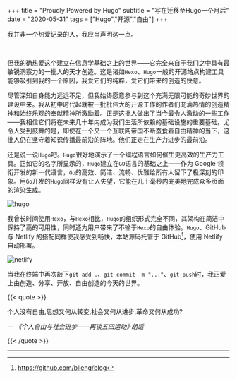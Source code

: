 +++
title = "Proudly Powered by Hugo"
subtitle = "写在迁移至Hugo一个月后"
date = "2020-05-31"
tags = ["Hugo","开源","自由"]
+++

我并非一个热爱记录的人，我应当声明这一点。

<!--more-->
<br>

但我的确热爱这个建立在信息学基础之上的世界——它完全来自于我们之中具有最敏锐洞察力的一批人的天才创造。这是诸如`Hexo`、`Hugo`一般的开源站点构建工具能够吸引到我的一个原因，我爱它们的纯粹，爱它们带来的创造的快意。

尽管深知自身能力远远不足，但我始终愿意参与到这个充满无限可能的奇妙世界的建设中来。我从初中时代起就被一批批伟大的开源工作的作者们充满热情的创造精神和始终乐观的奉献精神所激励着。正是这批人做出了当今最令人激动的一些工作——我相信它们将在未来几十年内成为我们生活所依赖的基础设施的重要基础。尤令人受到鼓舞的是，即使在一个又一个互联网帝国不断蚕食着自由精神的当下，这批人仍在坚守着知识传播最前沿的阵地。他们正走在生产力进步的最前沿。

还是说一说`Hugo`吧。`Hugo`很好地演示了一个编程语言如何催生更高效的生产力工具。正如它的名字所显示的，`Hugo`建立在`GO`语言的基础之上——作为 Google 领衔开发的新一代语言，`Go`的高效、简洁、流畅、优雅给所有人留下了极深刻的印象。用`Go`开发的`Hugo`同样没有让人失望，它能在几十毫秒内完美地完成众多页面的渲染生成。

![hugo](https://raw.sevencdn.com/blleng/images/master/upload/hugo.png "Hugo是一款极速的网站生成框架")

我曾长时间使用`Hexo`，与`Hexo`相比，`Hugo`的组织形式完全不同，其架构在简洁中保持了高的可用性，同时还为用户带来了不输于`Hexo`的自由体验。`Hugo`、GitHub 与 Netlify 的搭配同样使我感受到畅快，本站源码托管于 GitHub[^1]，使用 Netlify 自动部署。

![netlify](https://raw.sevencdn.com/blleng/images/master/upload/netlify.png "本站在Netlify的生产记录")

当我在终端中再次敲下`git add .`、`git commit -m "..."`、`git push`时，我正爱上由创造、分享、开放、自由创造的今天的世界。

{{< quote >}}

个人没有自由,思想又何从转变,社会又何从进步,革命又何从成功?

*— 《个人自由与社会进步——再谈五四运动》·胡适*

{{< /quote >}}

---
[^1]:https://github.com/blleng/blog
